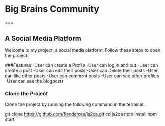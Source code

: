 # Big Brains Community
===

## A Social Media Platform

Welcome to my project, a social media platform. Follow these steps to open the project.

###Features
-User can create a Profile
-User can log in and out
-User can create a post
-User can edit their posts
-User can Delete their posts
-User can like other posts
-User can comment posts
-User can see other profiles
-User can see the blogposts

### Clone the Project

   
Clone the project by running the following command in the terminal:

git clone https://github.com/flanderose/js2ca.git
cd js2ca
npm install
npm start



